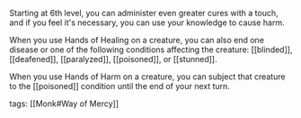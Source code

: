 Starting at 6th level, you can administer even greater cures with a touch, and if you feel it's necessary, you can use your knowledge to cause harm.

When you use Hands of Healing on a creature, you can also end one disease or one of the following conditions affecting the creature: [[blinded]], [[deafened]], [[paralyzed]], [[poisoned]], or [[stunned]].

When you use Hands of Harm on a creature, you can subject that creature to the [[poisoned]] condition until the end of your next turn.

tags: [[Monk#Way of Mercy]]